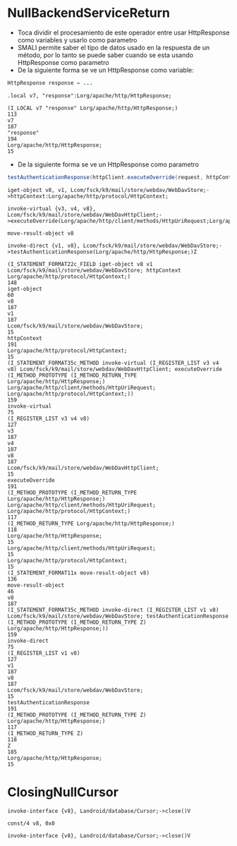 # NullBackendServiceReturn

* Toca dividir el procesamiento de este operador entre usar HttpResponse como variables y usarlo como parametro
* SMALI permite saber el tipo de datos usado en la respuesta de un método, por lo tanto se puede saber cuando se esta usando HttpResponse como parametro
* De la siguiente forma se ve un HttpResponse como variable:
```java
HttpResponse response = ...
```
```smali
.local v7, "response":Lorg/apache/http/HttpResponse;
```
```
(I_LOCAL v7 "response" Lorg/apache/http/HttpResponse;)
113
v7
187
"response"
194
Lorg/apache/http/HttpResponse;
15
```
* De la siguiente forma se ve un HttpResponse como parametro
```java
testAuthenticationResponse(httpClient.executeOverride(request, httpContext));
```
```smali
iget-object v8, v1, Lcom/fsck/k9/mail/store/webdav/WebDavStore;->httpContext:Lorg/apache/http/protocol/HttpContext;

invoke-virtual {v3, v4, v8}, Lcom/fsck/k9/mail/store/webdav/WebDavHttpClient;->executeOverride(Lorg/apache/http/client/methods/HttpUriRequest;Lorg/apache/http/protocol/HttpContext;)Lorg/apache/http/HttpResponse;

move-result-object v8

invoke-direct {v1, v8}, Lcom/fsck/k9/mail/store/webdav/WebDavStore;->testAuthenticationResponse(Lorg/apache/http/HttpResponse;)Z
```
```
(I_STATEMENT_FORMAT22c_FIELD iget-object v8 v1 Lcom/fsck/k9/mail/store/webdav/WebDavStore; httpContext Lorg/apache/http/protocol/HttpContext;)
148
iget-object
60
v8
187
v1
187
Lcom/fsck/k9/mail/store/webdav/WebDavStore;
15
httpContext
191
Lorg/apache/http/protocol/HttpContext;
15
(I_STATEMENT_FORMAT35c_METHOD invoke-virtual (I_REGISTER_LIST v3 v4 v8) Lcom/fsck/k9/mail/store/webdav/WebDavHttpClient; executeOverride (I_METHOD_PROTOTYPE (I_METHOD_RETURN_TYPE Lorg/apache/http/HttpResponse;) Lorg/apache/http/client/methods/HttpUriRequest; Lorg/apache/http/protocol/HttpContext;))
159
invoke-virtual
75
(I_REGISTER_LIST v3 v4 v8)
127
v3
187
v4
187
v8
187
Lcom/fsck/k9/mail/store/webdav/WebDavHttpClient;
15
executeOverride
191
(I_METHOD_PROTOTYPE (I_METHOD_RETURN_TYPE Lorg/apache/http/HttpResponse;) Lorg/apache/http/client/methods/HttpUriRequest; Lorg/apache/http/protocol/HttpContext;)
117
(I_METHOD_RETURN_TYPE Lorg/apache/http/HttpResponse;)
118
Lorg/apache/http/HttpResponse;
15
Lorg/apache/http/client/methods/HttpUriRequest;
15
Lorg/apache/http/protocol/HttpContext;
15
(I_STATEMENT_FORMAT11x move-result-object v8)
136
move-result-object
46
v8
187
(I_STATEMENT_FORMAT35c_METHOD invoke-direct (I_REGISTER_LIST v1 v8) Lcom/fsck/k9/mail/store/webdav/WebDavStore; testAuthenticationResponse (I_METHOD_PROTOTYPE (I_METHOD_RETURN_TYPE Z) Lorg/apache/http/HttpResponse;))
159
invoke-direct
75
(I_REGISTER_LIST v1 v8)
127
v1
187
v8
187
Lcom/fsck/k9/mail/store/webdav/WebDavStore;
15
testAuthenticationResponse
191
(I_METHOD_PROTOTYPE (I_METHOD_RETURN_TYPE Z) Lorg/apache/http/HttpResponse;)
117
(I_METHOD_RETURN_TYPE Z)
118
Z
185
Lorg/apache/http/HttpResponse;
15
```


# ClosingNullCursor

```
invoke-interface {v8}, Landroid/database/Cursor;->close()V
```

```
const/4 v8, 0x0

invoke-interface {v8}, Landroid/database/Cursor;->close()V
```